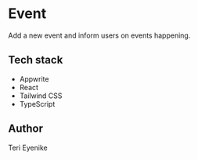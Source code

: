 # Event

Add a new event and inform users on events happening.

## Tech stack

- Appwrite
- React
- Tailwind CSS
- TypeScript

## Author

Teri Eyenike
